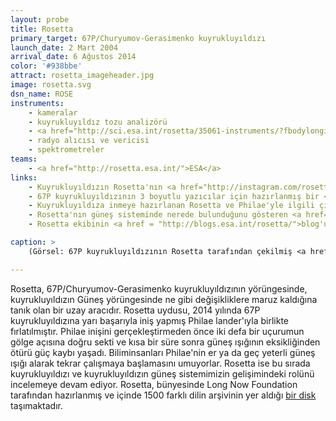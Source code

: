 ```yaml
---
layout: probe
title: Rosetta
primary_target: 67P/Churyumov-Gerasimenko kuyrukluyıldızı
launch_date: 2 Mart 2004
arrival_date: 6 Ağustos 2014
color: '#938bbe'
attract: rosetta_imageheader.jpg
image: rosetta.svg
dsn_name: ROSE
instruments:
    - kameralar
    - kuyrukluyıldız tozu analizörü
    - <a href="http://sci.esa.int/rosetta/35061-instruments/?fbodylongid=1644">plazma sensörleri</a>
    - radyo alıcısı ve vericisi
    - spektrometreler
teams:
    - <a href="http://rosetta.esa.int/">ESA</a>
links:
    - Kuyrukluyıldızın Rosetta'nın <a href="http://instagram.com/rosettamission">Instagram</a> sayfasındaki müthiş fotoğrafları 
    - 67P kuyrukluyıldızının 3 boyutlu yazıcılar için hazırlanmış bir <a href="http://sci.esa.int/rosetta/54728-shape-model-of-comet-67p/">modeli</a>
    - Kuyrukluyıldıza inmeye hazırlanan Rosetta ve Philae'yle ilgili çizilmiş <a href="https://www.youtube.com/watch?v=AvkPFXdpOQQ">sevimli bir karikatür</a>
    - Rosetta'nın güneş sisteminde nerede bulunduğunu gösteren <a href="http://sci.esa.int/where_is_rosetta/">interaktif bir harita</a>
    - Rosetta ekibinin <a href = "http://blogs.esa.int/rosetta/">blog'u</a>

caption: >
    (Görsel: 67P kuyrukluyıldızının Rosetta tarafından çekilmiş <a href="http://www.esa.int/spaceinimages/Images/2014/11/Comet_on_4_November_NavCam">bir mozaiği</a>, ESA/Rosetta/NAVCAM)

---
```

Rosetta, 67P/Churyumov-Gerasimenko kuyrukluyıldızının yörüngesinde, kuyrukluyıldızın Güneş yörüngesinde ne gibi değişikliklere maruz kaldığına tanık olan bir uzay aracıdır. Rosetta uydusu, 2014 yılında 67P kuyrukluyıldızına yarı başarıyla iniş yapmış Philae lander'ıyla birlikte fırlatılmıştır. Philae inişini gerçekleştirmeden önce iki defa bir uçurumun gölge açısına doğru sekti ve kısa bir süre sonra güneş ışığının eksikliğinden ötürü güç kaybı yaşadı. Biliminsanları Philae'nin er ya da geç yeterli güneş ışığı alarak tekrar çalışmaya başlamasını umuyorlar. Rosetta ise bu sırada kuyrukluyıldızı ve kuyrukluyıldızın güneş sistemimizin gelişimindeki rolünü incelemeye devam ediyor. Rosetta, bünyesinde Long Now Foundation tarafından hazırlanmış ve içinde 1500 farklı dilin arşivinin yer aldığı <a href="http://rosettaproject.org/">bir disk</a> taşımaktadır.
